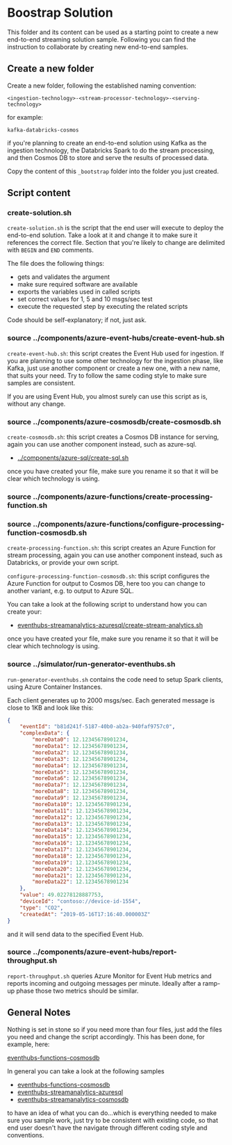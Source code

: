 # Boostrap Solution

This folder and its content can be used as a starting point to create a new end-to-end streaming solution sample. Following you can find the instruction to collaborate by creating new end-to-end samples.

## Create a new folder

Create a new folder, following the established naming convention:

```text
<ingestion-technology>-<stream-processor-technology>-<serving-technology>
```

for example:

```text
kafka-databricks-cosmos
```

if you're planning to create an end-to-end solution using Kafka as the ingestion technology, the Databricks Spark to do the stream processing, and then Cosmos DB to store and serve the results of processed data.

Copy the content of this `_bootstrap` folder into the folder you just created.

## Script content

### create-solution.sh

`create-solution.sh` is the script that the end user will execute to deploy the end-to-end solution. Take a look at it and change it to make sure it references the correct file. Section that you're likely to change are delimited with `BEGIN` and `END` comments.

The file does the following things:

* gets and validates the argument
* make sure required software are available
* exports the variables used in called scripts
* set correct values for 1, 5 and 10 msgs/sec test
* execute the requested step by executing the related scripts 

Code should be self-explanatory; if not, just ask.

### source ../components/azure-event-hubs/create-event-hub.sh

`create-event-hub.sh`: this script creates the Event Hub used for ingestion. If you are planning to use some other technology for the ingestion phase, like Kafka, just use another component or create a new one, with a new name, that suits your need. Try to follow the same coding style to make sure samples are consistent.

 If you are using Event Hub, you almost surely can use this script as is, without any change.

### source ../components/azure-cosmosdb/create-cosmosdb.sh

`create-cosmosdb.sh`: this script creates a Cosmos DB instance for serving, again you can use another component instead, such as azure-sql.

* [../components/azure-sql/create-sql.sh](../components/azure-sql/create-sql.sh)

once you have created your file, make sure you rename it so that it will be clear which technology is using.

### source ../components/azure-functions/create-processing-function.sh
### source ../components/azure-functions/configure-processing-function-cosmosdb.sh

`create-processing-function.sh`: this script creates an Azure Function for stream processing, again you can use another component instead, such as Databricks, or provide your own script.

`configure-processing-function-cosmosdb.sh`: this script configures the Azure Function for output to Cosmos DB, here too you can change to another variant, e.g. to output to Azure SQL.

You can take a look at the following script to understand how you can create your:

* [eventhubs-streamanalytics-azuresql/create-stream-analytics.sh](../eventhubs-streamanalytics-azuresql/create-stream-analytics.sh)

once you have created your file, make sure you rename it so that it will be clear which technology is using.

### source ../simulator/run-generator-eventhubs.sh

`run-generator-eventhubs.sh` contains the code need to setup Spark clients, using Azure Container Instances.

Each client generates up to 2000 msgs/sec. Each generated message is close to 1KB and look like this:

```json
{
    "eventId": "b81d241f-5187-40b0-ab2a-940faf9757c0",
    "complexData": {
        "moreData0": 12.12345678901234,
        "moreData1": 12.12345678901234,
        "moreData2": 12.12345678901234,
        "moreData3": 12.12345678901234,
        "moreData4": 12.12345678901234,
        "moreData5": 12.12345678901234,
        "moreData6": 12.12345678901234,
        "moreData7": 12.12345678901234,
        "moreData8": 12.12345678901234,
        "moreData9": 12.12345678901234,
        "moreData10": 12.12345678901234,
        "moreData11": 12.12345678901234,
        "moreData12": 12.12345678901234,
        "moreData13": 12.12345678901234,
        "moreData14": 12.12345678901234,
        "moreData15": 12.12345678901234,
        "moreData16": 12.12345678901234,
        "moreData17": 12.12345678901234,
        "moreData18": 12.12345678901234,
        "moreData19": 12.12345678901234,
        "moreData20": 12.12345678901234,
        "moreData21": 12.12345678901234,
        "moreData22": 12.12345678901234
    },
    "value": 49.02278128887753,
    "deviceId": "contoso://device-id-1554",
    "type": "CO2",
    "createdAt": "2019-05-16T17:16:40.000003Z"
}
```

and it will send data to the specified Event Hub.

### source ../components/azure-event-hubs/report-throughput.sh

`report-throughput.sh` queries Azure Monitor for Event Hub metrics and reports incoming and outgoing messages per minute. Ideally after a ramp-up phase those two metrics should be similar.

## General Notes

Nothing is set in stone so if you need more than four files, just add the files you need and change the script accordingly. This has been done, for example, here:

[eventhubs-functions-cosmosdb](../eventhubs-functions-cosmosdb/)

In general you can take a look at the following samples

* [eventhubs-functions-cosmosdb](../eventhubs-functions-cosmosdb/)
* [eventhubs-streamanalytics-azuresql](../eventhubs-streamanalytics-azuresql/)
* [eventhubs-streamanalytics-cosmosdb](../eventhubs-streamanalytics-cosmosdb/)

to have an idea of what you can do...which is everything needed to make sure you sample work, just try to be consistent with existing code, so that end user doesn't have the navigate through different coding style and conventions.

